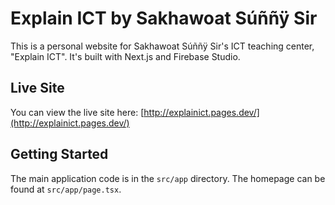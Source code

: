 # Explain ICT by Sakhawoat Súññÿ Sir

This is a personal website for Sakhawoat Súññÿ Sir's ICT teaching center, "Explain ICT". It's built with Next.js and Firebase Studio.

## Live Site

You can view the live site here: [http://explainict.pages.dev/](http://explainict.pages.dev/)

## Getting Started

The main application code is in the `src/app` directory. The homepage can be found at `src/app/page.tsx`.
